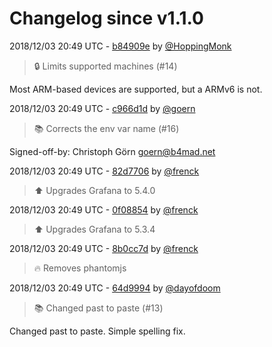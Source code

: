 # Changelog since v1.1.0

2018/12/03 20:49 UTC - [b84909e](https://github.com/hassio-addons/addon-grafana/commit/b84909e7eea65c7a21bf96f77f269d05f40b8e97) by [@HoppingMonk](https://github.com/HoppingMonk)
> :lock: Limits supported machines (#14)

Most ARM-based devices are supported, but a ARMv6 is not. 

2018/12/03 20:49 UTC - [c966d1d](https://github.com/hassio-addons/addon-grafana/commit/c966d1d7760dac65b1595356e257b3dc09ad48e3) by [@goern](https://github.com/goern)
> :books: Corrects the env var name (#16)

Signed-off-by: Christoph Görn <goern@b4mad.net> 

2018/12/03 20:49 UTC - [82d7706](https://github.com/hassio-addons/addon-grafana/commit/82d77066ef3150d0dac014b4ca3ef3304131862a) by [@frenck](https://github.com/frenck)
> :arrow_up: Upgrades Grafana to 5.4.0 

2018/12/03 20:49 UTC - [0f08854](https://github.com/hassio-addons/addon-grafana/commit/0f0885457ef2c36b1952e3dea4ebe717407c8c8c) by [@frenck](https://github.com/frenck)
> :arrow_up: Upgrades Grafana to 5.3.4 

2018/12/03 20:49 UTC - [8b0cc7d](https://github.com/hassio-addons/addon-grafana/commit/8b0cc7dac95c48d6502cd03a35919c5a7afe63d4) by [@frenck](https://github.com/frenck)
> :fire: Removes phantomjs 

2018/12/03 20:49 UTC - [64d9994](https://github.com/hassio-addons/addon-grafana/commit/64d9994e537f2bb89b6310432d1e2d2a6fd07fde) by [@dayofdoom](https://github.com/dayofdoom)
> :books: Changed past to paste (#13)

Changed past to paste. Simple spelling fix. 

